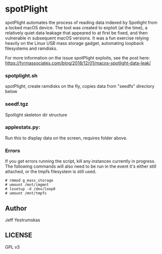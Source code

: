 # spotPlight #
spotPlight automates the process of reading data indexed by Spotlight from a locked macOS device. The tool was created to exploit (at the time), a relatively quiet data leakage that appeared to at first be fixed, and then vulnerable in subsequent macOS versions. It was a fun exercise relying heavily on the Linux USB mass storage gadget, automating loopback filesystems and ramdisks.

For more information on the issue spotPlight exploits, see the post here: https://fyrmassociates.com/blog/2018/12/01/macos-spotlight-data-leak/


### spotplight.sh ###
spotPlight, create ramdisks on the fly, copies data from "seedfs" directory below

### seedf.tgz ###
Spotlight skeleton dir structure

### applestats.py: ###
Run this to display data on the screen, requires folder above.

### Errors ###
If you get errors running the script, kill any instances currently in progress.  The following commands will also need to be run in the event it's either still attached, or the tmpfs filesystem is still used.

```
# rmmod g_mass_storage
# umount /mnt/imgmnt
# losetup -d /dev/loop0
# umount /mnt/tmpfs
```

Author
-------------
Jeff Yestrumskas

LICENSE
-------------
GPL v3
